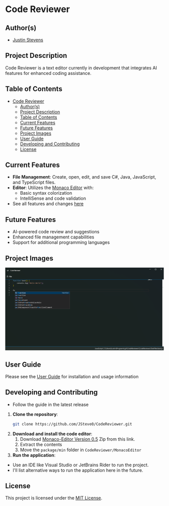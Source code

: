 ﻿# Code Reviewer

## Author(s)

- [Justin Stevens](https://github.com/JSteve0/)

## Project Description

Code Reviewer is a text editor currently in development that integrates AI features for enhanced coding assistance.

## Table of Contents
- [Code Reviewer](#code-reviewer)
  - [Author(s)](#authors)
  - [Project Description](#project-description)
  - [Table of Contents](#table-of-contents)
  - [Current Features](#current-features)
  - [Future Features](#future-features)
  - [Project Images](#project-images)
  - [User Guide](#user-guide)
  - [Developing and Contributing](#developing-and-contributing)
  - [License](#license)


## Current Features

- **File Management**: Create, open, edit, and save C#, Java, JavaScript, and TypeScript files.
- **Editor**: Utilizes the [Monaco Editor](https://microsoft.github.io/monaco-editor/) with:
  - Basic syntax colorization
  - IntelliSense and code validation
- See all features and changes [here](./changelog.md)

## Future Features

- AI-powered code review and suggestions
- Enhanced file management capabilities
- Support for additional programming languages

## Project Images

![App Image](./ReadMeImages/AppImage.png)

## User Guide
Please see the [User Guide](./UserGuide.md) for installation and usage information

## Developing and Contributing
- Follow the guide in the latest release

1. **Clone the repository**:
    ```bash
    git clone https://github.com/JSteve0/CodeReviewer.git
    ```
2. **Download and install the code editor**:
    1. Download [Monaco-Editor Version 0.5](https://registry.npmjs.org/monaco-editor/-/monaco-editor-0.50.0.tgz) Zip from this link.
   1. Extract the contents 
   2. Move the `package/min` folder in `CodeReviewer/MonacoEditor`
3. **Run the application**:
  - Use an IDE like Visual Studio or JetBrains Rider to run the project.
  - I'll list alternative ways to run the application here in the future.

## License

This project is licensed under the [MIT License](./LICENSE).

